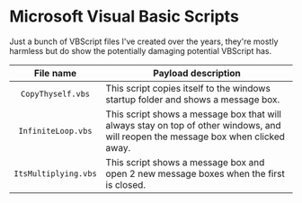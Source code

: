 # Microsoft Visual Basic Scripts

Just a bunch of VBScript files I've created over the years, they're mostly harmless but do show the potentially damaging potential VBScript has.

| File name  | Payload description |
| :-------------: | ------------- |
| `CopyThyself.vbs`  | This script copies itself to the windows startup folder and shows a message box.  |
| `InfiniteLoop.vbs`  | This script shows a message box that will always stay on top of other windows, and will reopen the message box when clicked away.  |
| `ItsMultiplying.vbs`  | This script shows a message box and open 2 new message boxes when the first is closed.  |
